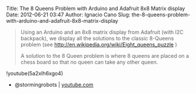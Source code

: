 Title: The 8 Queens Problem with Arduino and Adafruit 8x8 Matrix display
Date: 2012-06-21 03:47
Author: Ignacio Cano
Slug: the-8-queens-problem-with-arduino-and-adafruit-8x8-matrix-display

> Using an Arduino and an 8x8 matrix display from Adafruit (with I2C
> backpack), we display all the solutions to the classic 8-Queens
> problem (see http://en.wikipedia.org/wiki/Eight_queens_puzzle )
>
> A solution to the 8 Queen problem is where 8 queens are placed on a
> chess board so that no queen can take any other queen.

!youtube(5a2xIh6xgo4)

- @stormingrobots | [youtube.com][]

  [youtube.com]: http://www.youtube.com/watch?v=5a2xIh6xgo4
    "The 8 Queens Problem with Arduino and Adafruit 8x8 Matrix display"
